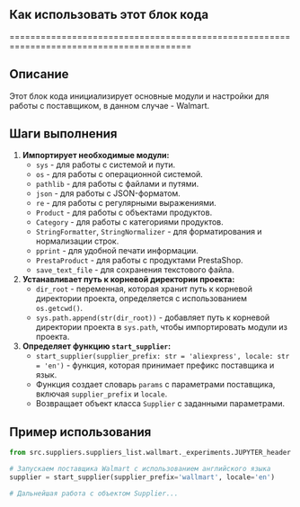 ## Как использовать этот блок кода
=========================================================================================

Описание
-------------------------
Этот блок кода инициализирует основные модули и настройки для работы с поставщиком, в данном случае - Walmart. 

Шаги выполнения
-------------------------
1. **Импортирует необходимые модули:**
   - `sys` - для работы с системой и пути.
   - `os` - для работы с операционной системой.
   - `pathlib` - для работы с файлами и путями.
   - `json` - для работы с JSON-форматом.
   - `re` - для работы с регулярными выражениями.
   - `Product` - для работы с объектами продуктов.
   - `Category` - для работы с категориями продуктов.
   - `StringFormatter`, `StringNormalizer` - для форматирования и нормализации строк.
   - `pprint` - для удобной печати информации.
   - `PrestaProduct` - для работы с продуктами PrestaShop.
   - `save_text_file` - для сохранения текстового файла.
2. **Устанавливает путь к корневой директории проекта:**
   - `dir_root` - переменная, которая хранит путь к корневой директории проекта, определяется с использованием `os.getcwd()`.
   - `sys.path.append(str(dir_root))` - добавляет путь к корневой директории проекта в `sys.path`, чтобы импортировать модули из проекта.
3. **Определяет функцию `start_supplier`:**
   - `start_supplier(supplier_prefix: str = 'aliexpress', locale: str = 'en')` - функция, которая принимает префикс поставщика и язык.
   - Функция создает словарь `params` с параметрами поставщика, включая `supplier_prefix` и `locale`.
   - Возвращает объект класса `Supplier` с заданными параметрами.

Пример использования
-------------------------

```python
from src.suppliers.suppliers_list.wallmart._experiments.JUPYTER_header import start_supplier

# Запускаем поставщика Walmart с использованием английского языка
supplier = start_supplier(supplier_prefix='wallmart', locale='en')

# Дальнейшая работа с объектом Supplier...
```
